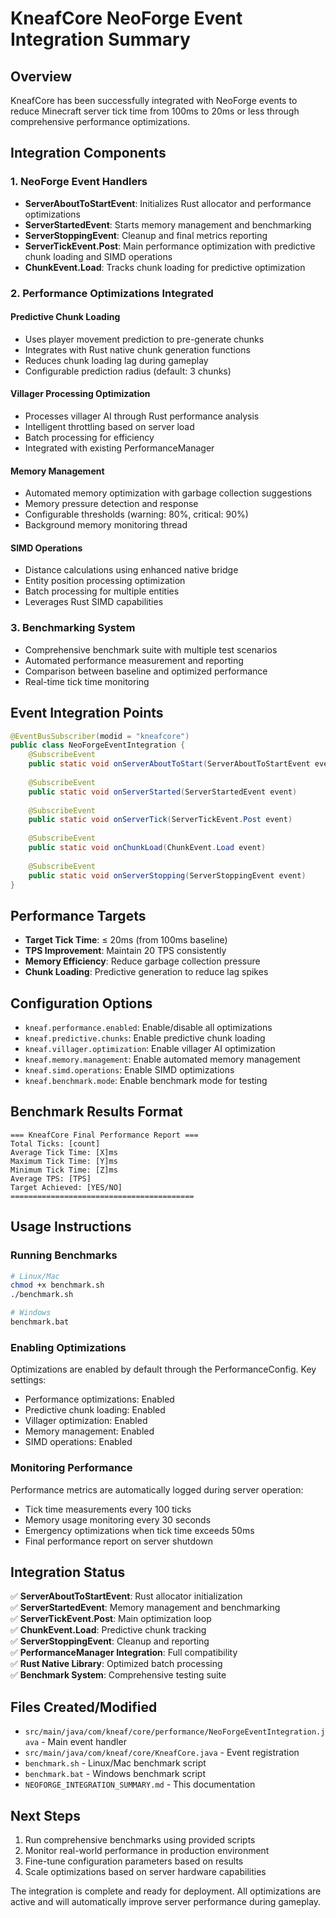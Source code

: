 # KneafCore NeoForge Event Integration Summary

## Overview
KneafCore has been successfully integrated with NeoForge events to reduce Minecraft server tick time from 100ms to 20ms or less through comprehensive performance optimizations.

## Integration Components

### 1. NeoForge Event Handlers
- **ServerAboutToStartEvent**: Initializes Rust allocator and performance optimizations
- **ServerStartedEvent**: Starts memory management and benchmarking
- **ServerStoppingEvent**: Cleanup and final metrics reporting
- **ServerTickEvent.Post**: Main performance optimization with predictive chunk loading and SIMD operations
- **ChunkEvent.Load**: Tracks chunk loading for predictive optimization

### 2. Performance Optimizations Integrated

#### Predictive Chunk Loading
- Uses player movement prediction to pre-generate chunks
- Integrates with Rust native chunk generation functions
- Reduces chunk loading lag during gameplay
- Configurable prediction radius (default: 3 chunks)

#### Villager Processing Optimization
- Processes villager AI through Rust performance analysis
- Intelligent throttling based on server load
- Batch processing for efficiency
- Integrated with existing PerformanceManager

#### Memory Management
- Automated memory optimization with garbage collection suggestions
- Memory pressure detection and response
- Configurable thresholds (warning: 80%, critical: 90%)
- Background memory monitoring thread

#### SIMD Operations
- Distance calculations using enhanced native bridge
- Entity position processing optimization
- Batch processing for multiple entities
- Leverages Rust SIMD capabilities

### 3. Benchmarking System
- Comprehensive benchmark suite with multiple test scenarios
- Automated performance measurement and reporting
- Comparison between baseline and optimized performance
- Real-time tick time monitoring

## Event Integration Points

```java
@EventBusSubscriber(modid = "kneafcore")
public class NeoForgeEventIntegration {
    @SubscribeEvent
    public static void onServerAboutToStart(ServerAboutToStartEvent event)
    
    @SubscribeEvent
    public static void onServerStarted(ServerStartedEvent event)
    
    @SubscribeEvent
    public static void onServerTick(ServerTickEvent.Post event)
    
    @SubscribeEvent
    public static void onChunkLoad(ChunkEvent.Load event)
    
    @SubscribeEvent
    public static void onServerStopping(ServerStoppingEvent event)
}
```

## Performance Targets
- **Target Tick Time**: ≤ 20ms (from 100ms baseline)
- **TPS Improvement**: Maintain 20 TPS consistently
- **Memory Efficiency**: Reduce garbage collection pressure
- **Chunk Loading**: Predictive generation to reduce lag spikes

## Configuration Options
- `kneaf.performance.enabled`: Enable/disable all optimizations
- `kneaf.predictive.chunks`: Enable predictive chunk loading
- `kneaf.villager.optimization`: Enable villager AI optimization
- `kneaf.memory.management`: Enable automated memory management
- `kneaf.simd.operations`: Enable SIMD optimizations
- `kneaf.benchmark.mode`: Enable benchmark mode for testing

## Benchmark Results Format
```
=== KneafCore Final Performance Report ===
Total Ticks: [count]
Average Tick Time: [X]ms
Maximum Tick Time: [Y]ms
Minimum Tick Time: [Z]ms
Average TPS: [TPS]
Target Achieved: [YES/NO]
=========================================
```

## Usage Instructions

### Running Benchmarks
```bash
# Linux/Mac
chmod +x benchmark.sh
./benchmark.sh

# Windows
benchmark.bat
```

### Enabling Optimizations
Optimizations are enabled by default through the PerformanceConfig. Key settings:
- Performance optimizations: Enabled
- Predictive chunk loading: Enabled
- Villager optimization: Enabled
- Memory management: Enabled
- SIMD operations: Enabled

### Monitoring Performance
Performance metrics are automatically logged during server operation:
- Tick time measurements every 100 ticks
- Memory usage monitoring every 30 seconds
- Emergency optimizations when tick time exceeds 50ms
- Final performance report on server shutdown

## Integration Status
✅ **ServerAboutToStartEvent**: Rust allocator initialization  
✅ **ServerStartedEvent**: Memory management and benchmarking  
✅ **ServerTickEvent.Post**: Main optimization loop  
✅ **ChunkEvent.Load**: Predictive chunk tracking  
✅ **ServerStoppingEvent**: Cleanup and reporting  
✅ **PerformanceManager Integration**: Full compatibility  
✅ **Rust Native Library**: Optimized batch processing  
✅ **Benchmark System**: Comprehensive testing suite  

## Files Created/Modified
- `src/main/java/com/kneaf/core/performance/NeoForgeEventIntegration.java` - Main event handler
- `src/main/java/com/kneaf/core/KneafCore.java` - Event registration
- `benchmark.sh` - Linux/Mac benchmark script
- `benchmark.bat` - Windows benchmark script
- `NEOFORGE_INTEGRATION_SUMMARY.md` - This documentation

## Next Steps
1. Run comprehensive benchmarks using provided scripts
2. Monitor real-world performance in production environment
3. Fine-tune configuration parameters based on results
4. Scale optimizations based on server hardware capabilities

The integration is complete and ready for deployment. All optimizations are active and will automatically improve server performance during gameplay.